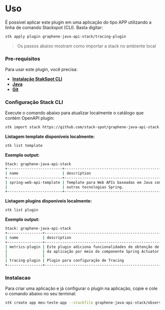 # Uso

É possível aplicar este plugin em uma aplicação do tipo APP utilizando a linha de comando Stackspot (CLI). Basta digitar:
```bash
stk apply plugin graphene-java-api-stack/tracing-plugin
```

> Os passos abaixo mostram como importar a stack no ambiente local

### Pre-requisitos

Para usar este plugin, você precisa:
- [**Instalação StakSpot CLI**](https://docs.stackspot.com/v3.0.0/os-cli/installation/)
- [**Java**](https://openjdk.org/)
- [**Git**](https://git-scm.com/)

### Configuração Stack CLI
Execute o comando abaixo para atualizar localmente o catálogo que contém OpenAPI plugin:
```bash
stk import stack https://github.com/stack-spot/graphene-java-api-stack
```

**Listagem template disponíveis localmente:**
```bash
stk list template
```

**Exemplo output:**
```bash
Stack: graphene-java-api-stack
+-------------------------+-----------------------------------------------------------+------------------+-----------------+
| name                    | description                                               | types            | version(latest) |
+-------------------------+-----------------------------------------------------------+------------------+-----------------+
| spring-web-api-template | Template para Web APIs baseadas em Java com Spring Boot e | ['app-template'] | no release      |
|                         | outras tecnologias Spring.                                |                  |                 |
+-------------------------+-----------------------------------------------------------+------------------+-----------------+
```

**Listagem plugins disponíveis localmente:**
```bash
stk list plugin
```

**Exemplo output:**
```bash
Stack: graphene-java-api-stack
+----------------+--------------------------------------------------------------+---------+-----------------+
| name           | description                                                  | types   | version(latest) |
+----------------+--------------------------------------------------------------+---------+-----------------+
| metrics-plugin | Este plugin adiciona funcionalidades de obtenção de métricas | ['app'] | no release      |
|                | da aplicação por meio do componente Spring Actuator.         |         |                 |
|                |                                                              |         |                 |
| tracing-plugin | Plugin para configuração de Tracing                          | ['app'] | no release      |
+----------------+--------------------------------------------------------------+---------+-----------------+
```

### Instalacao
Para criar uma aplicação e já configurar o plugin na aplicação, copie e cole o comando abaixo no seu terminal:
```bash
stk create app meu-teste-app --stackfile graphene-java-api-stack/observability
```
